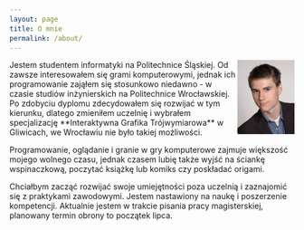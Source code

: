 ```yaml
---
layout: page
title: O mnie
permalink: /about/
---
```

<img align="right" src="https://raw.githubusercontent.com/jacekbla/jacekbla.github.io/master/assets/img/pages/about/ja.jpg" style="width: 20%;">
Jestem studentem informatyki na Politechnice Śląskiej. Od zawsze interesowałem się grami komputerowymi, jednak ich programowanie zająłem się stosunkowo niedawno - w czasie studiów inżynierskich na Politechnice Wrocławskiej. Po zdobyciu dyplomu zdecydowałem się rozwijać w tym kierunku, dlatego zmieniłem uczelnię i wybrałem specjalizację **Interaktywna Grafika Trójwymiarowa** w Gliwicach, we Wrocławiu nie było takiej możliwości.  

Programowanie, oglądanie i granie w gry komputerowe zajmuje większość mojego wolnego czasu, jednak czasem lubię także wyjść na ściankę wspinaczkową, poczytać książkę lub komiks czy poskładać origami.  

Chciałbym zacząć rozwijać swoje umiejętności poza uczelnią i zaznajomić się z praktykami zawodowymi. Jestem nastawiony na naukę i poszerzenie kompetencji. Aktualnie jestem w trakcie pisania pracy magisterskiej, planowany termin obrony to początek lipca.  
